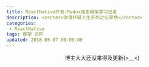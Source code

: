 ```yaml
---
title: ReactNative开发-Redux路由框架学习记录
description: <center>学得怀疑人生系列之记录😳</center>
categories:
 - ReactNative
tags: 框架 进阶
updated: 2018-05-07 00:00:00
---
```


<center>博主大大还没来得及更新(>﹏<)</center>

